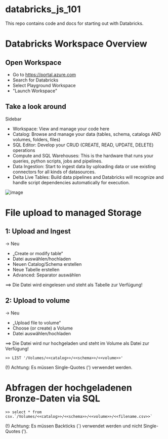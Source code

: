 # databricks_js_101
This repo contains code and docs for starting out with Databricks.

# Databricks Workspace Overview

## Open Workspace
 - Go to https://portal.azure.com
 - Search for Databricks
 - Select Playground Workspace
 - "Launch Workspace"

## Take a look around
Sidebar
 - Workspace: View and manage your code here
 - Catalog: Browse and manage your data (tables, schema, catalogs AND volumes, folders, files)
 - SQL Editor: Develop your CRUD (CREATE, READ, UPDATE, DELETE) operations
 - Compute and SQL Warehouses: This is the hardware that runs your queries, python scripts, jobs and pipelines.
 - Data Ingestion: Start to ingest data by uploading data or use existing connectors for all kinds of datasources.
 - Delta Live Tables: Build data pipelines and Databricks will recognize and handle script dependencies automatically for execution.

![image](https://github.com/user-attachments/assets/a423c17a-8965-4d79-b337-043b07d28aab)



# File upload to managed Storage

## 1: Upload and Ingest
-> Neu
- „Create or modify table“
- Datei auswählen/hochladen
- Neuen Catalog/Schema erstellen
- Neue Tabelle erstellen
- Advanced: Separator auswählen

==> Die Datei wird eingelesen und steht als Tabelle zur Verfügung!


## 2: Upload to volume
-> Neu
- „Upload file to volume“
- Choose (or create) a Volume
- Datei auswählen/hochladen

==> Die Datei wird nur hochgeladen und steht im Volume als Datei zur Verfügung!

```
>> LIST '/Volumes/<<catalog>>/<<schema>>/<<volume>>'
```
(!) Achtung: Es müssen Single-Quotes (') verwendet werden.



# Abfragen der hochgeladenen Bronze-Daten via SQL
```
>> select * from csv.`/Volumes/<<catalog>>/<<schema>>/<<volume>>/<<filename.csv>>`
```
(!) Achtung: Es müssen Backticks (`) verwendet werden und nicht Single-Quotes (').
